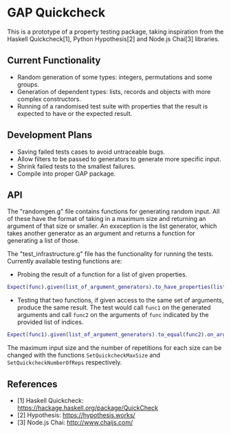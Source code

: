 # GAP Quickcheck
This is a prototype of a property testing package, taking inspiration from the Haskell 
Quickcheck[1], Python Hypothesis[2] and Node.js Chai[3] libraries.

## Current Functionality

- Random generation of some types: integers, permutations and some groups.
- Generation of dependent types: lists, records and objects with more complex constructors.
- Running of a randomised test suite with properties that the result is expected to have or the
expected result.

## Development Plans

- Saving failed tests cases to avoid untraceable bugs.
- Allow filters to be passed to generators to generate more specific input.
- Shrink failed tests to the smallest failures.
- Compile into proper GAP package.

## API
The "randomgen.g" file contains functions for generating random input. All of these have the format of taking in a maximum size and returning an argument of that size or smaller. An exxception is the list generator, which takes another generator as an argument and returns a function for generating a list of those.

The "test_infrastructure.g" file has the functionality for running the tests. Currently available
testing functions are:

- Probing the result of a function for a list of given properties.

```gap
Expect(func).given(list_of_argument_generators).to_have_properties(list_of_expected_properties);
```

- Testing that two functions, if given access to the same set of arguments, produce the same
result. The test would call `func1` on the generated arguments and call `func2` on the 
arguments of `func` indicated by the provided list of indices.

```gap
Expect(func1).given(list_of_argument_generators).to_equal(func2).on_arguments(list_of_indices);
```

The maximum input size and the number of repetitions for each size can be changed with the functions `SetQuickcheckMaxSize` and `SetQuickcheckNumberOfReps` respectively.

## References

- [1] Haskell Quickcheck: https://hackage.haskell.org/package/QuickCheck
- [2] Hypothesis: https://hypothesis.works/
- [3] Node.js Chai: http://www.chaijs.com/
